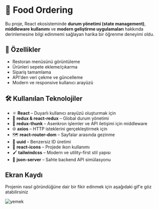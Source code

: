 # 🥡 Food Ordering

Bu proje, React ekosisteminde **durum yönetimi (state management)**, **middleware kullanımı** ve **modern geliştirme uygulamaları** hakkında derinlemesine bilgi edinmemi sağlayan harika bir öğrenme deneyimi oldu.

## 🚀 Özellikler

- Restoran menüsünü görüntüleme
- Ürünleri sepete ekleme/çıkarma
- Sipariş tamamlama
- API'den veri çekme ve güncelleme
- Modern ve responsive kullanıcı arayüzü

## 🛠️ Kullanılan Teknolojiler

- ⚛️ **React** – Duyarlı kullanıcı arayüzü oluşturmak için  
- 🔄 **redux & react-redux** – Global durum yönetimi  
- 🧵 **redux-thunk** – Asenkron işlemler ve API iletişimi için middleware  
- 🌐 **axios** – HTTP isteklerini gerçekleştirmek için  
- 🗺️ **react-router-dom** – Sayfalar arasında gezinme  
- 🔢 **uuid** – Benzersiz ID üretimi  
- 🎨 **react-icons** – Projede ikon kullanımı  
- 🖌️ **tailwindcss** – Modern ve utility-first stil yapısı  
- 💾 **json-server** – Sahte backend API simülasyonu


##  Ekran Kaydı
Projenin nasıl göründüğüne dair bir fikir edinmek için aşağıdaki gif'e göz atabilirsiniz

![yemek](https://github.com/user-attachments/assets/8bdc175a-fcd0-43a6-8d53-5a7f1d7fe214)


